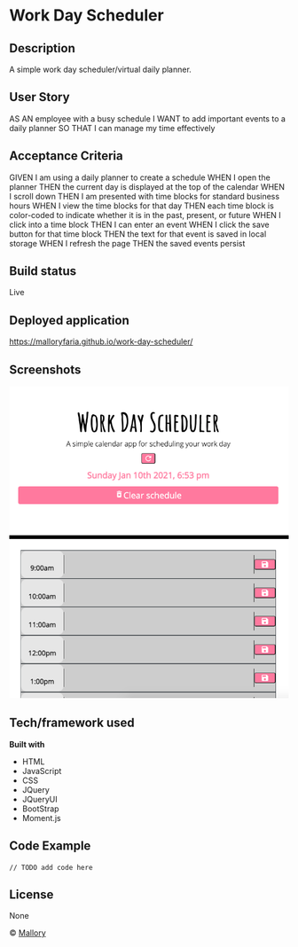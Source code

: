 # Work Day Scheduler

## Description 
A simple work day scheduler/virtual daily planner.

## User Story
AS AN employee with a busy schedule
I WANT to add important events to a daily planner
SO THAT I can manage my time effectively

## Acceptance Criteria
GIVEN I am using a daily planner to create a schedule
WHEN I open the planner
THEN the current day is displayed at the top of the calendar
WHEN I scroll down
THEN I am presented with time blocks for standard business hours
WHEN I view the time blocks for that day
THEN each time block is color-coded to indicate whether it is in the past, present, or future
WHEN I click into a time block
THEN I can enter an event
WHEN I click the save button for that time block
THEN the text for that event is saved in local storage
WHEN I refresh the page
THEN the saved events persist

## Build status

Live

## Deployed application
https://malloryfaria.github.io/work-day-scheduler/
 
## Screenshots

![Work Day Scheduler Screenshot](/assets/images/screenshot.jpg?raw=true "Work Day Scheduler Screenshot")

## Tech/framework used

<b>Built with</b>
- HTML
- JavaScript
- CSS
- JQuery
- JQueryUI
- BootStrap
- Moment.js


## Code Example

```
// TODO add code here

```


## License
None

© [Mallory](https://github.com/malloryfaria)


